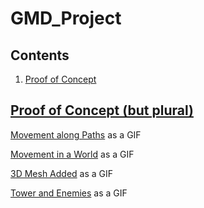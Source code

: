 # GMD_Project

## Contents

1. <a href=#poc>Proof of Concept

## Proof of Concept (but plural)<span id=poc/>

[Movement along Paths](https://gyazo.com/84d61d1690a667dd56beda202513d7ca) as a GIF

[Movement in a World](https://gyazo.com/04bb050569fa1449d82dfc9e996214d9) as a GIF

[3D Mesh Added](https://gyazo.com/ef513dcf2734755cdd5aeb997530e36f) as a GIF

[Tower and Enemies](https://gyazo.com/57a4f1c3cb07ad12820afd1ae3db0399) as a GIF
